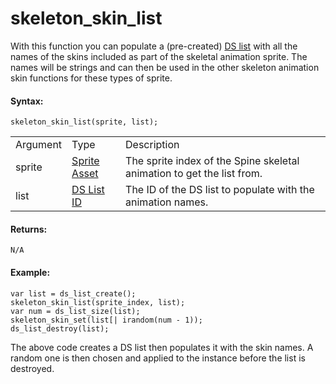 # skeleton_skin_list

With this function you can populate a (pre-created) [DS
list](../../../../Data_Structures/DS_Lists/DS_Lists) with all the
names of the skins included as part of the skeletal animation sprite.
The names will be strings and can then be used in the other skeleton
animation skin functions for these types of sprite.

#### Syntax:

``` gml
skeleton_skin_list(sprite, list);
```

|          |                                                                                                                   |                                                                        |
|----------|-------------------------------------------------------------------------------------------------------------------|------------------------------------------------------------------------|
| Argument | Type                                                                                                              | Description                                                            |
| sprite   |  [Sprite Asset](../../../../../../../The_Asset_Editors/Sprites)                                               | The sprite index of the Spine skeletal animation to get the list from. |
| list     |  [DS List ID](../../../../../../../GameMaker_Language/GML_Reference/Data_Structures/DS_Lists/ds_list_create)  | The ID of the DS list to populate with the animation names.            |

#### Returns:

``` gml
N/A
```

#### Example:

``` gml
var list = ds_list_create();
skeleton_skin_list(sprite_index, list);
var num = ds_list_size(list);
skeleton_skin_set(list[| irandom(num - 1));
ds_list_destroy(list);
```

The above code creates a DS list then populates it with the skin names.
A random one is then chosen and applied to the instance before the list
is destroyed.
